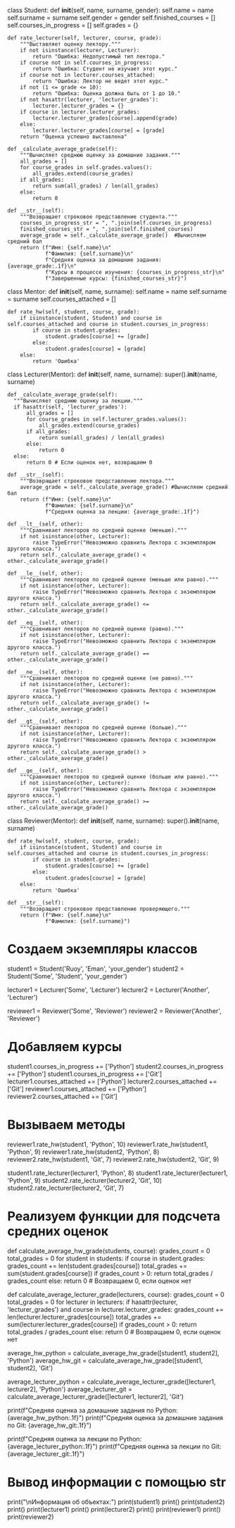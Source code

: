 class Student:
    def __init__(self, name, surname, gender):
        self.name = name
        self.surname = surname
        self.gender = gender
        self.finished_courses = []
        self.courses_in_progress = []
        self.grades = {}

    def rate_lecturer(self, lecturer, course, grade):
        """Выставляет оценку лектору."""
        if not isinstance(lecturer, Lecturer):
            return "Ошибка: Недопустимый тип лектора."
        if course not in self.courses_in_progress:
            return "Ошибка: Студент не изучает этот курс."
        if course not in lecturer.courses_attached:
            return "Ошибка: Лектор не ведет этот курс."
        if not (1 <= grade <= 10):
            return "Ошибка: Оценка должна быть от 1 до 10."
        if not hasattr(lecturer, 'lecturer_grades'):
            lecturer.lecturer_grades = {}
        if course in lecturer.lecturer_grades:
            lecturer.lecturer_grades[course].append(grade)
        else:
            lecturer.lecturer_grades[course] = [grade]
        return "Оценка успешно выставлена"

    def _calculate_average_grade(self):
        """Вычисляет среднюю оценку за домашние задания."""
        all_grades = []
        for course_grades in self.grades.values():
            all_grades.extend(course_grades)
        if all_grades:
            return sum(all_grades) / len(all_grades)
        else:
            return 0

    def __str__(self):
        """Возвращает строковое представление студента."""
        courses_in_progress_str = ", ".join(self.courses_in_progress)
        finished_courses_str = ", ".join(self.finished_courses)
        average_grade = self._calculate_average_grade()  #Вычисляем средний бал
        return (f"Имя: {self.name}\n"
                f"Фамилия: {self.surname}\n"
                f"Средняя оценка за домашние задания: {average_grade:.1f}\n"
                f"Курсы в процессе изучения: {courses_in_progress_str}\n"
                f"Завершенные курсы: {finished_courses_str}")


class Mentor:
    def __init__(self, name, surname):
        self.name = name
        self.surname = surname
        self.courses_attached = []

    def rate_hw(self, student, course, grade):
        if isinstance(student, Student) and course in self.courses_attached and course in student.courses_in_progress:
            if course in student.grades:
                student.grades[course] += [grade]
            else:
                student.grades[course] = [grade]
        else:
            return 'Ошибка'

class Lecturer(Mentor):
    def __init__(self, name, surname):
        super().__init__(name, surname)

    def _calculate_average_grade(self):
      """Вычисляет среднюю оценку за лекции."""
      if hasattr(self, 'lecturer_grades'):
          all_grades = []
          for course_grades in self.lecturer_grades.values():
              all_grades.extend(course_grades)
          if all_grades:
              return sum(all_grades) / len(all_grades)
          else:
              return 0
      else:
          return 0 # Если оценок нет, возвращаем 0

    def __str__(self):
        """Возвращает строковое представление лектора."""
        average_grade = self._calculate_average_grade() #Вычисляем средний бал
        return (f"Имя: {self.name}\n"
                f"Фамилия: {self.surname}\n"
                f"Средняя оценка за лекции: {average_grade:.1f}")

    def __lt__(self, other):
        """Сравнивает лекторов по средней оценке (меньше)."""
        if not isinstance(other, Lecturer):
            raise TypeError("Невозможно сравнить Лектора с экземпляром другого класса.")
        return self._calculate_average_grade() < other._calculate_average_grade()

    def __le__(self, other):
        """Сравнивает лекторов по средней оценке (меньше или равно)."""
        if not isinstance(other, Lecturer):
            raise TypeError("Невозможно сравнить Лектора с экземпляром другого класса.")
        return self._calculate_average_grade() <= other._calculate_average_grade()

    def __eq__(self, other):
        """Сравнивает лекторов по средней оценке (равно)."""
        if not isinstance(other, Lecturer):
            raise TypeError("Невозможно сравнить Лектора с экземпляром другого класса.")
        return self._calculate_average_grade() == other._calculate_average_grade()

    def __ne__(self, other):
        """Сравнивает лекторов по средней оценке (не равно)."""
        if not isinstance(other, Lecturer):
            raise TypeError("Невозможно сравнить Лектора с экземпляром другого класса.")
        return self._calculate_average_grade() != other._calculate_average_grade()

    def __gt__(self, other):
        """Сравнивает лекторов по средней оценке (больше)."""
        if not isinstance(other, Lecturer):
            raise TypeError("Невозможно сравнить Лектора с экземпляром другого класса.")
        return self._calculate_average_grade() > other._calculate_average_grade()

    def __ge__(self, other):
        """Сравнивает лекторов по средней оценке (больше или равно)."""
        if not isinstance(other, Lecturer):
            raise TypeError("Невозможно сравнить Лектора с экземпляром другого класса.")
        return self._calculate_average_grade() >= other._calculate_average_grade()


class Reviewer(Mentor):
    def __init__(self, name, surname):
        super().__init__(name, surname)

    def rate_hw(self, student, course, grade):
        if isinstance(student, Student) and course in self.courses_attached and course in student.courses_in_progress:
            if course in student.grades:
                student.grades[course] += [grade]
            else:
                student.grades[course] = [grade]
        else:
            return 'Ошибка'

    def __str__(self):
        """Возвращает строковое представление проверяющего."""
        return (f"Имя: {self.name}\n"
                f"Фамилия: {self.surname}")

# Создаем экземпляры классов
student1 = Student('Ruoy', 'Eman', 'your_gender')
student2 = Student('Some', 'Student', 'your_gender')

lecturer1 = Lecturer('Some', 'Lecturer')
lecturer2 = Lecturer('Another', 'Lecturer')

reviewer1 = Reviewer('Some', 'Reviewer')
reviewer2 = Reviewer('Another', 'Reviewer')

# Добавляем курсы
student1.courses_in_progress += ['Python']
student2.courses_in_progress += ['Python']
student1.courses_in_progress += ['Git']
lecturer1.courses_attached += ['Python']
lecturer2.courses_attached += ['Git']
reviewer1.courses_attached += ['Python']
reviewer2.courses_attached += ['Git']

# Вызываем методы
reviewer1.rate_hw(student1, 'Python', 10)
reviewer1.rate_hw(student1, 'Python', 9)
reviewer1.rate_hw(student2, 'Python', 8)
reviewer2.rate_hw(student1, 'Git', 7)
reviewer2.rate_hw(student2, 'Git', 9)

student1.rate_lecturer(lecturer1, 'Python', 8)
student1.rate_lecturer(lecturer1, 'Python', 9)
student2.rate_lecturer(lecturer2, 'Git', 10)
student2.rate_lecturer(lecturer2, 'Git', 7)


# Реализуем функции для подсчета средних оценок
def calculate_average_hw_grade(students, course):
    grades_count = 0
    total_grades = 0
    for student in students:
        if course in student.grades:
            grades_count += len(student.grades[course])
            total_grades += sum(student.grades[course])
    if grades_count > 0:
        return total_grades / grades_count
    else:
        return 0  # Возвращаем 0, если оценок нет

def calculate_average_lecturer_grade(lecturers, course):
    grades_count = 0
    total_grades = 0
    for lecturer in lecturers:
        if hasattr(lecturer, 'lecturer_grades') and course in lecturer.lecturer_grades:
            grades_count += len(lecturer.lecturer_grades[course])
            total_grades += sum(lecturer.lecturer_grades[course])
    if grades_count > 0:
        return total_grades / grades_count
    else:
        return 0  # Возвращаем 0, если оценок нет



average_hw_python = calculate_average_hw_grade([student1, student2], 'Python')
average_hw_git = calculate_average_hw_grade([student1, student2], 'Git')

average_lecturer_python = calculate_average_lecturer_grade([lecturer1, lecturer2], 'Python')
average_lecturer_git = calculate_average_lecturer_grade([lecturer1, lecturer2], 'Git')

print(f"Средняя оценка за домашние задания по Python: {average_hw_python:.1f}")
print(f"Средняя оценка за домашние задания по Git: {average_hw_git:.1f}")

print(f"Средняя оценка за лекции по Python: {average_lecturer_python:.1f}")
print(f"Средняя оценка за лекции по Git: {average_lecturer_git:.1f}")

# Вывод информации с помощью __str__
print("\nИнформация об объектах:")
print(student1)
print()
print(student2)
print()
print(lecturer1)
print()
print(lecturer2)
print()
print(reviewer1)
print()
print(reviewer2)